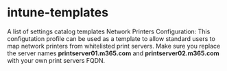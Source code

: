 # intune-templates
A list of settings catalog templates
Network Printers Configuration: This configutation profile can be used as a template to allow standard users to map network printers from whitelisted print servers. Make sure you replace the server names **printserver01.m365.com** and **printserver02.m365.com** with your own print servers FQDN.
    